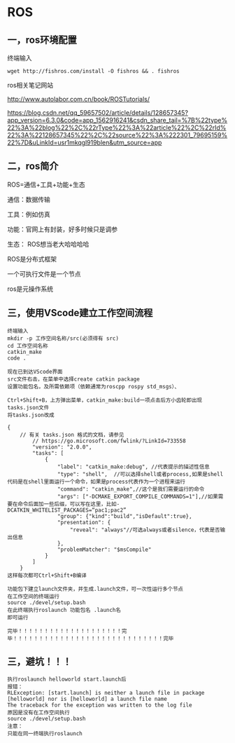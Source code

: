 # ROS

## 一，ros环境配置

终端输入

```shell
wget http://fishros.com/install -O fishros && . fishros
```

ros相关笔记网站

http://www.autolabor.com.cn/book/ROSTutorials/

https://blog.csdn.net/qq_59657502/article/details/128657345?app_version=6.3.0&code=app_1562916241&csdn_share_tail=%7B%22type%22%3A%22blog%22%2C%22rType%22%3A%22article%22%2C%22rId%22%3A%22128657345%22%2C%22source%22%3A%222301_79695159%22%7D&uLinkId=usr1mkqgl919blen&utm_source=app

## 二，ros简介

ROS=通信+工具+功能+生态

通信：数据传输

工具：例如仿真

功能：官网上有封装，好多时候只是调参

生态： ROS想当老大哈哈哈哈 

ROS是分布式框架

一个可执行文件是一个节点

ros是元操作系统

## 三，使用VScode建立工作空间流程

```shell
终端输入
mkdir -p 工作空间名称/src(必须得有 src)
cd 工作空间名称
catkin_make
code .

现在已到达VScode界面
src文件右击，在菜单中选择create catkin package
设置功能包名，及所需依赖项（依赖通常为roscpp rospy std_msgs）、

Ctrl+Shift+B，上方弹出菜单，catkin_make:build一项点击后方小齿轮即出现tasks.json文件
将tasks.json改成

{
	// 有关 tasks.json 格式的文档，请参见
		// https://go.microsoft.com/fwlink/?LinkId=733558
		"version": "2.0.0",
		"tasks": [
			{
				"label": "catkin_make:debug", //代表提示的描述性信息
				"type": "shell",  //可以选择shell或者process,如果是shell代码是在shell里面运行一个命令，如果是process代表作为一个进程来运行
				"command": "catkin_make",//这个是我们需要运行的命令
				"args": ["-DCMAKE_EXPORT_COMPILE_COMMANDS=1"],//如果需要在命令后面加一些后缀，可以写在这里，比如-DCATKIN_WHITELIST_PACKAGES=“pac1;pac2”
				"group": {"kind":"build","isDefault":true},
				"presentation": {
					"reveal": "always"//可选always或者silence，代表是否输出信息
				},
				"problemMatcher": "$msCompile"
			}
		]
	}
这样每次都可Ctrl+Shift+B编译

功能包下建立launch文件夹，并生成.launch文件，可一次性运行多个节点
在工作空间的终端运行
source ./devel/setup.bash
在此终端执行roslaunch 功能包名 .launch名
即可运行

完毕！！！！！！！！！！！！！！！！！！！！完毕！！！！！！！！！！！！！！！！！！！！！！！！！！！！！完毕
```

## 三，避坑！！！

```shell
执行roslaunch helloworld start.launch后
报错：
RLException: [start.launch] is neither a launch file in package [helloworld] nor is [helloworld] a launch file name
The traceback for the exception was written to the log file
原因是没有在工作空间执行
source ./devel/setup.bash
注意：
只能在同一终端执行roslaunch
```



